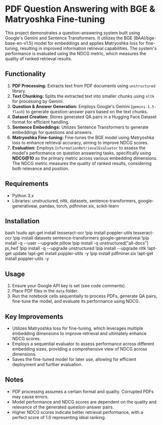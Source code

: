 # PDF Question Answering with BGE & Matryoshka Fine-tuning

This project demonstrates a question-answering system built using Google's Gemini and Sentence Transformers. It utilizes the BGE (BAAI/bge-base-en-v1.5) model for embeddings and applies Matryoshka loss for fine-tuning, resulting in improved information retrieval capabilities. The system's performance is evaluated using the NDCG metric, which measures the quality of ranked retrieval results.

## Functionality

1. **PDF Processing:** Extracts text from PDF documents using `unstructured` library.
2. **Text Chunking:** Splits the extracted text into smaller chunks using `nltk` for processing by Gemini.
3. **Question & Answer Generation:** Employs Google's Gemini (`gemini-1.5-flash`) to generate question-answer pairs based on the text chunks.
4. **Dataset Creation:** Stores generated QA pairs in a Hugging Face Dataset format for efficient handling.
5. **Sentence Embeddings:** Utilizes Sentence Transformers to generate embeddings for questions and answers.
6. **Matryoshka Fine-tuning:** Fine-tunes the BGE model using Matryoshka loss to enhance retrieval accuracy, aiming to improve NDCG scores.
7. **Evaluation:** Employs `InformationRetrievalEvaluator` to assess the model's performance on question answering tasks, specifically using **NDCG@10** as the primary metric across various embedding dimensions. The NDCG metric measures the quality of ranked results, considering both relevance and position.



## Requirements

- Python 3.x
- Libraries: unstructured, nltk, datasets, sentence-transformers, google-generativeai, pandas, torch, pdfminer.six, scikit-learn


## Installation
bash !sudo apt-get install tesseract-ocr 
!pip install poppler-utils tesseract-ocr 
!pip install datasets sentence-transformers google-generativeai 
!pip install -q --user --upgrade pillow 
!pip install -q unstructured["all-docs"] pi_heif 
!pip install -q --upgrade unstructured 
!pip install --upgrade nltk 
!apt-get update 
!apt-get install poppler-utils -y 
!pip install pdfminer.six 
!apt-get install poppler-utils -y 

## Usage

1. Ensure your Google API key is set (see code comments).
2. Place PDF files in the `data` folder.
3. Run the notebook cells sequentially to process PDFs, generate QA pairs, fine-tune the model, and evaluate its performance using NDCG.


## Key Improvements

- Utilizes Matryoshka loss for fine-tuning, which leverages multiple embedding dimensions to improve retrieval and ultimately enhance NDCG scores.
- Employs a sequential evaluator to assess performance across different embedding sizes, providing a comprehensive view of NDCG across dimensions.
- Saves the fine-tuned model for later use, allowing for efficient deployment and further evaluation.


## Notes

- PDF processing assumes a certain format and quality. Corrupted PDFs may cause errors.
- Model performance and NDCG scores are dependent on the quality and relevance of the generated question-answer pairs.
- Higher NDCG scores indicate better retrieval performance, with a perfect score of 1.0 representing ideal ranking.
